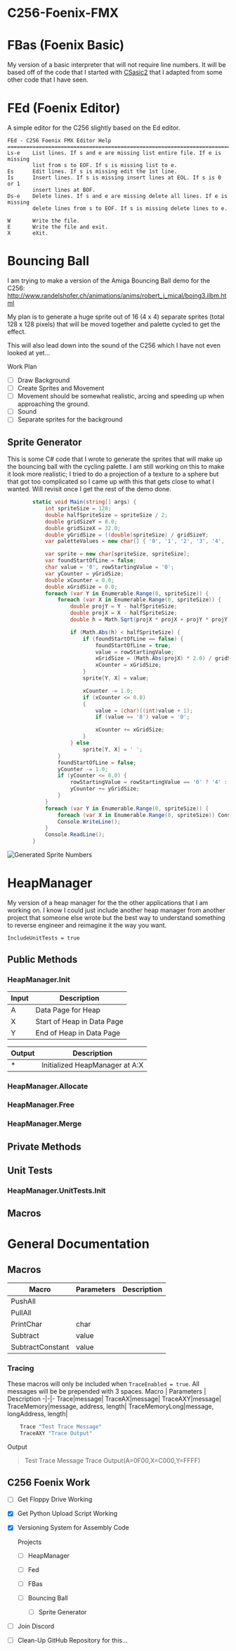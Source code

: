 # C256-Foenix-FMX





# FBas (Foenix Basic)
My version of a basic interpreter that will not require line numbers. It will be based off of the code that I started with [CSasic2](https://github.com/detlefgrohs/CSasic2) that I adapted from some other code that I have seen.


# FEd (Foenix Editor)
A simple editor for the C256 slightly based on the Ed editor.

```
FEd - C256 Foenix FMX Editor Help
============================================================================
Ls-e    List lines. If s and e are missing list entire file. If e is missing
        list from s to EOF. If s is missing list to e.
Es      Edit lines. If s is missing edit the 1st line.
Is      Insert lines. If s is missing insert lines at EOL. If s is 0 or 1
        insert lines at BOF.
Ds-e    Delete lines. If s and e are missing delete all lines. If e is missing
        delete lines from s to EOF. If s is missing delete lines to e.

W       Write the file.
E       Write the file and exit.
X       eXit.
```

# Bouncing Ball
I am trying to make a version of the Amiga Bouncing Ball demo for the C256: http://www.randelshofer.ch/animations/anims/robert_j_mical/boing3.ilbm.html

My plan is to generate a huge sprite out of 16 (4 x 4) separate sprites (total 128 x 128 pixels) that will be moved together and palette cycled to get the effect.

This will also lead down into the sound of the C256 which I have not even looked at yet...

Work Plan
- [ ] Draw Background
- [ ] Create Sprites and Movement
- [ ] Movement should be somewhat realistic, arcing and speeding up when approaching the ground.
- [ ] Sound
- [ ] Separate sprites for the background

## Sprite Generator
This is some C# code that I wrote to generate the sprites that will make up the bouncing ball with the cycling palette. I am still working on this to make it look more realistic; I tried to do a projection of a texture to a sphere but that got too complicated so I came up with this that gets close to what I wanted. Will revisit once I get the rest of the demo done.
```csharp
        static void Main(string[] args) {
            int spriteSize = 128;
            double halfSpriteSize = spriteSize / 2;
            double gridSizeY = 8.0;
            double gridSizeX = 32.0;
            double yGridSize = ((double)spriteSize) / gridSizeY;
            var paletteValues = new char[] { '0', '1', '2', '3', '4', '5', '6', '7' };

            var sprite = new char[spriteSize, spriteSize];
            var foundStartOfLine = false;
            char value = '0', rowStartingValue = '0';
            var yCounter = yGridSize;
            double xCounter = 0.0;
            double xGridSize = 0.0;
            foreach (var Y in Enumerable.Range(0, spriteSize)) {
                foreach (var X in Enumerable.Range(0, spriteSize)) {
                    double projY = Y - halfSpriteSize;
                    double projX = X - halfSpriteSize;
                    double h = Math.Sqrt(projX * projX + projY * projY);

                    if (Math.Abs(h) < halfSpriteSize) {
                        if (foundStartOfLine == false) {
                            foundStartOfLine = true;
                            value = rowStartingValue;
                            xGridSize = (Math.Abs(projX) * 2.0) / gridSizeX;
                            xCounter = xGridSize;
                        }
                        sprite[Y, X] = value;

                        xCounter -= 1.0;
                        if (xCounter <= 0.0)
                        {
                            value = (char)((int)value + 1);
                            if (value == '8') value = '0';

                            xCounter += xGridSize;
                        }
                    } else
                        sprite[Y, X] = ' ';
                }
                foundStartOfLine = false;
                yCounter -= 1.0;
                if (yCounter <= 0.0) {
                    rowStartingValue = rowStartingValue == '0' ? '4' : '0';
                    yCounter += yGridSize;
                }
            }
            foreach (var Y in Enumerable.Range(0, spriteSize)) {
                foreach (var X in Enumerable.Range(0, spriteSize)) Console.Write($"{sprite[Y, X]} ");
                Console.WriteLine();
            }
            Console.ReadLine();
        }
```
![Generated Sprite Numbers](https://raw.githubusercontent.com/detlefgrohs/C256-Foenix-FMX/main/Resources/BouncingBallGeneratedSprite.png)

# HeapManager
My version of a heap manager for the the other applications that I am working on. I know I could just include another heap manager from another project that someone else wrote but the best way to understand something to reverse engineer and reimagine it the way you want.



`IncludeUnitTests = true`

## Public Methods
### HeapManager.Init
**Input**|**Description**
-|-
A|Data Page for Heap
X|Start of Heap in Data Page
Y|End of Heap in Data Page

**Output**|**Description**
-|-
*|Initialized HeapManager at A:X


### HeapManager.Allocate

### HeapManager.Free

### HeapManager.Merge


## Private Methods



## Unit Tests

### HeapManager.UnitTests.Init

## Macros


# General Documentation

## Macros

Macro | Parameters | Description
-|-|-
PushAll||
PullAll||
PrintChar|char|
Subtract|value|
SubtractConstant|value|

### Tracing
These macros will only be included when `TraceEnabled = true`. All messages will be be prepended with 3 spaces.
Macro | Parameters | Description
-|-|-
Trace|message|
TraceAX|message|
TraceAXY|message|
TraceMemory|message, address, length|
TraceMemoryLong|message, longAddress, length|

```asm
    Trace "Test Trace Message"
    TraceAXY "Trace Output"
```
Output
>    Test Trace Message
>    Trace Output(A=0F00,X=C000,Y=FFFF)





## C256 Foenix Work
- [ ] Get Floppy Drive Working
- [x] Get Python Upload Script Working
- [x] Versioning System for Assembly Code

    Projects
    - [ ] HeapManager
    - [ ] Fed
    - [ ] FBas

    - [ ] Bouncing Ball
        - [ ] Sprite Generator

- [ ] Join Discord
- [ ] Clean-Up GitHub Repository for this...

